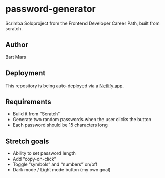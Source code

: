 # password-generator
Scrimba Soloproject from the Frontend Developer Career Path, built from scratch.

## Author
Bart Mars

## Deployment
This repository is being auto-deployed via a [Netlify app](https://).

## Requirements
* Build it from “Scratch”
* Generate two random passwords when the user clicks the button
* Each password should be 15 characters long

## Stretch goals
* Ability to set password length
* Add “copy-on-click”
* Toggle “symbols” and “numbers” on/off
* Dark mode / Light mode button (my own goal)
